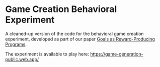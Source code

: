 # Game Creation Behavioral Experiment
A cleaned-up version of the code for the behavioral game creation experiment, developed as part of our paper [Goals as Reward-Producing Programs](https://exps.gureckislab.org/guydav/goal_programs_viewer/main/).

The experiment is available to play here: https://game-generation-public.web.app/
